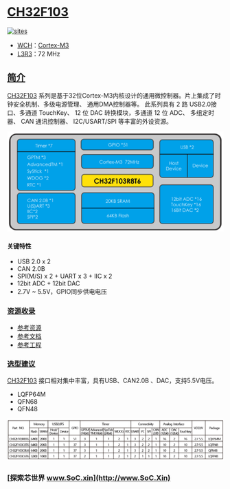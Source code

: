 ﻿# [CH32F103](https://github.com/SoCXin/CH32F103)

[![sites](http://182.61.61.133/link/resources/SoC.png)](http://www.SoC.Xin)

* [WCH](http://www.wch.cn/)：[Cortex-M3](https://github.com/SoCXin/Cortex-M3)
* [L3R3](https://github.com/SoCXin/Level)：72 MHz

## [简介](https://github.com/SoCXin/CH32F103/wiki)

[CH32F103](https://github.com/SoCXin/CH32F103) 系列是基于32位Cortex-M3内核设计的通用微控制器。片上集成了时钟安全机制、多级电源管理、 通用DMA控制器等。 此系列具有 2 路 USB2.0接口、多通道 TouchKey、 12 位 DAC 转换模块，多通道 12 位 ADC、 多组定时器、 CAN 通讯控制器、 I2C/USART/SPI 等丰富的外设资源。

[![sites](docs/CH32F103.png)](http://www.wch.cn/products/CH32F103.html)

#### 关键特性

* USB 2.0 x 2
* CAN 2.0B
* SPI(M/S) x 2 + UART x 3 + IIC x 2
* 12bit ADC + 12bit DAC
* 2.7V ~ 5.5V，GPIO同步供电电压


### [资源收录](https://github.com/SoCXin)

* [参考资源](src/)
* [参考文档](docs/)
* [参考工程](project/)

### [选型建议](https://github.com/SoCXin)

[CH32F103](https://github.com/SoCXin/CH32F103) 接口相对集中丰富，具有USB、CAN2.0B 、DAC，支持5.5V电压。

* LQFP64M
* QFN68
* QFN48

[![sites](docs/diff.png)](http://www.wch.cn/products/CH32F103.html)


### [探索芯世界 www.SoC.xin](http://www.SoC.Xin)
